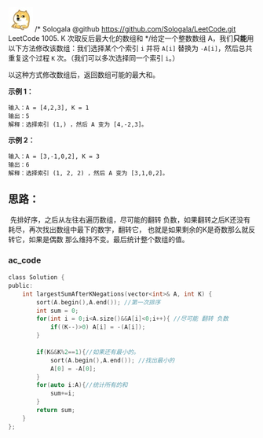 ![](https://github.com/Sologala/SomeThings/blob/master/face.jpg?raw=true)
/*
    Sologala   @github    https://github.com/Sologala/LeetCode.git
    LeetCode   1005. K 次取反后最大化的数组和
*/给定一个整数数组 A，我们**只能**用以下方法修改该数组：我们选择某个个索引 `i` 并将 `A[i]` 替换为 `-A[i]`，然后总共重复这个过程 `K` 次。（我们可以多次选择同一个索引 `i`。）

以这种方式修改数组后，返回数组可能的最大和。

 

**示例 1：**

```
输入：A = [4,2,3], K = 1
输出：5
解释：选择索引 (1,) ，然后 A 变为 [4,-2,3]。
```

**示例 2：**

```
输入：A = [3,-1,0,2], K = 3
输出：6
解释：选择索引 (1, 2, 2) ，然后 A 变为 [3,1,0,2]。
```

## **思路：**

​	先排好序，之后从左往右遍历数组，尽可能的翻转 负数，如果翻转之后K还没有耗尽，再次找出数组中最下的数字，翻转它， 也就是如果剩余的K是奇数那么就反转它，如果是偶数 那么维持不变。最后统计整个数组的值。

### **ac_code**

```c
class Solution {
public:
    int largestSumAfterKNegations(vector<int>& A, int K) {
        sort(A.begin(),A.end()); //第一次排序
        int sum = 0;
        for(int i = 0;i<A.size()&&A[i]<0;i++){ //尽可能 翻转 负数
            if((K--)>0) A[i] = -(A[i]);
        }
        
        if(K&&K%2==1){//如果还有最小的。
            sort(A.begin(),A.end()); //找出最小的
            A[0] = -A[0];
        }
        for(auto i:A){//统计所有的和
            sum+=i;
        }
        return sum;
    }
};
```